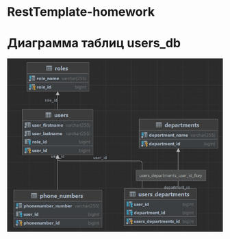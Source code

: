 # RestTemplate-homework
# Диаграмма таблиц users_db

![Screnshot](https://github.com/aJIeLLIka/RestTemplate-homework/blob/master/users_db%20visualization.jpg)
